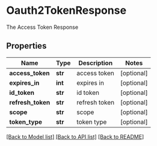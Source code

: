 # Oauth2TokenResponse

The Access Token Response
## Properties
Name | Type | Description | Notes
------------ | ------------- | ------------- | -------------
**access_token** | **str** | access token | [optional] 
**expires_in** | **int** | expires in | [optional] 
**id_token** | **str** | id token | [optional] 
**refresh_token** | **str** | refresh token | [optional] 
**scope** | **str** | scope | [optional] 
**token_type** | **str** | token type | [optional] 

[[Back to Model list]](../README.md#documentation-for-models) [[Back to API list]](../README.md#documentation-for-api-endpoints) [[Back to README]](../README.md)


